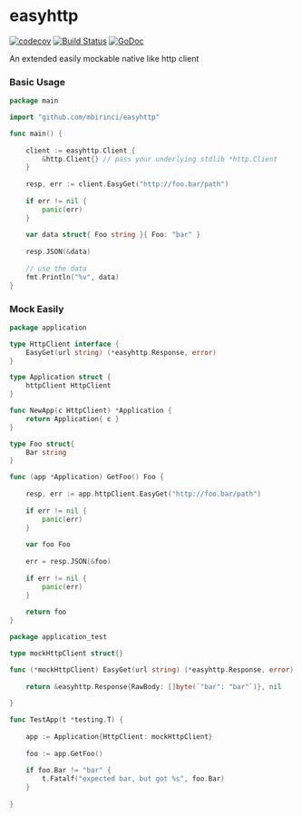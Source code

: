 # easyhttp

[![codecov](https://codecov.io/gh/mbirinci/easyhttp/branch/master/graph/badge.svg?token=WGSYR5V8ZH)](https://codecov.io/gh/mbirinci/easyhttp)
[![Build Status](https://github.com/mbirinci/easyhttp/workflows/Test%20and%20Coverage/badge.svg?branch=master)](https://github.com/mbirinci/easyhttp/actions?query=branch%3Amaster)
[![GoDoc](https://pkg.go.dev/badge/github.com/mbirinci/easyhttp?status.svg)](https://pkg.go.dev/github.com/mbirinci/easyhttp?tab=doc)

An extended easily mockable native like http client

### Basic Usage

```go
package main

import "github.com/mbirinci/easyhttp"

func main() {
	
	client := easyhttp.Client {
		&http.Client{} // pass your underlying stdlib *http.Client
	}
	
	resp, err := client.EasyGet("http://foo.bar/path")
	
	if err != nil {
		panic(err)
	}
	
	var data struct{ Foo string }{ Foo: "bar" }
	
	resp.JSON(&data)
	
	// use the data
	fmt.Println("%v", data)
}

``` 

### Mock Easily

```go
package application

type HttpClient interface {
	EasyGet(url string) (*easyhttp.Response, error)
}

type Application struct {
	httpClient HttpClient
}

func NewApp(c HttpClient) *Application {
	return Application{ c }
}

type Foo struct{
	Bar string
}

func (app *Application) GetFoo() Foo {
	
	resp, err := app.httpClient.EasyGet("http://foo.bar/path")
	
	if err != nil {
		panic(err)
	}
	
	var foo Foo
	
	err = resp.JSON(&foo)
	
	if err != nil {
	    panic(err)
	}
	
	return foo
}

``` 

```go
package application_test

type mockHttpClient struct{}

func (*mockHttpClient) EasyGet(url string) (*easyhttp.Response, error) {
	
	return &easyhttp.Response{RawBody: []byte(`"bar": "bar"`)}, nil
	
}

func TestApp(t *testing.T) {
	
	app := Application{HttpClient: mockHttpClient}
	
	foo := app.GetFoo()
	
	if foo.Bar != "bar" {
		t.Fatalf("expected bar, but got %s", foo.Bar)
	}
	
}

``` 
